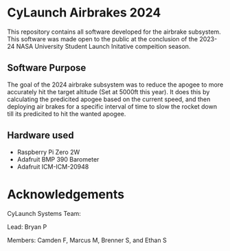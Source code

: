 # CyLaunch Airbrakes 2024

This repository contains all software developed for the airbrake subsystem. This software was made open to the public at the conclusion of the 2023-24 NASA University Student Launch Initative compeition season. 

## Software Purpose
The goal of the 2024 airbrake subsystem was to reduce the apogee to more accurately hit the target altitude (Set at 5000ft this year). It does this by calculating the predicited apogee based on the current speed, and then deploying air brakes for a specific interval of time to slow the rocket down till its predicited to hit the wanted apogee.


## Hardware used
* Raspberry Pi Zero 2W
* Adafruit BMP 390 Barometer
* Adafruit ICM-ICM-20948

# Acknowledgements
CyLaunch Systems Team:

Lead: Bryan P

Members: Camden F, Marcus M, Brenner S, and Ethan S
